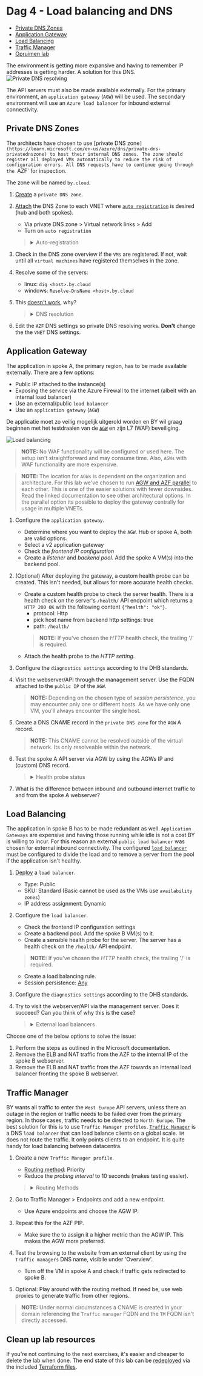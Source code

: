 # Dag 4 - Load balancing and DNS

* [Private DNS Zones](#private-dns-zones)
* [Application Gateway](#application-gateway)
* [Load Balancing](#load-balancing)
* [Traffic Manager](#traffic-manager)
* [Opruimen lab](#opruimen-lab)

The environment is getting more expansive and having to remember IP addresses is getting harder. A solution for this DNS. 
![Private DNS resolving](./data/private_dns.svg)

The API servers must also be made available externally. For the primary environment, an `application gateway` (`AGW`) will be used. The secondary environment will use an `Azure load balancer` for inbound external connectivity.

## Private DNS Zones

The architects have chosen to use [private DNS zone`](https://learn.microsoft.com/en-us/azure/dns/private-dns-privatednszone) to host their internal DNS zones. The zone should register all deployed VMs automatically to reduce the risk of configuration errors. All DNS requests have to continue going through the `AZF` for inspection.

The zone will be named `by.cloud`.

1. [Create](https://learn.microsoft.com/en-us/azure/dns/private-dns-getstarted-portal) a `private DNS zone`.
1. [Attach](https://learn.microsoft.com/en-us/azure/dns/private-dns-virtual-network-links) the DNS Zone to each VNET where [`auto registration`](https://learn.microsoft.com/en-us/azure/dns/private-dns-autoregistration) is desired (hub and both spokes).
    * Via private DNS zone > Virtual network links > Add
    * Turn on `auto registration`

    > <details><summary>Auto-registration</summary>
    >
    > `Auto registration` is a handy feature, but each zone can only be attached to [100 `VNETs`](https://learn.microsoft.com/en-us/azure/azure-resource-manager/management/azure-subscription-service-limits#azure-dns-limits) if the the feature is enabled.
    >
    > A `VNET` with a DNS zone with `auto registration` enabled can only have that zone attached.

    </details>

1. Check in the DNS zone overview if the `VMs` are registered. If not, wait until all `virtual machines` have registered themselves in the zone.
1. Resolve some of the servers:
    * linux: `dig <host>.by.cloud`
    * windows: `Resolve-DnsName <host>.by.cloud`
1. This [doesn't work](https://learn.microsoft.com/en-us/azure/virtual-network/virtual-networks-name-resolution-for-vms-and-role-instances#name-resolution-that-uses-your-own-dns-server), why?

    > <details><summary>DNS resolution</summary>
    >
    > Zones attached to a `VNET` can only be resolved by using the `VNETs` built-in DNS server. The built-in DNS server is available on 168.63.129.16 for all VNETs. No `VNET`/on-prem network can use the DNS server of another `virtual network`. 
    >
    > All `VNETs` use the `AZF` DNS server. The `AZF` doesn't forward traffic to the network's DNS server, but CloudFlare DNS and Google DNS. This means that the zone is unresolveable for now. To fix this situation, have the firewall forward DNS requests to the `VNET` DNS.
    >
    > As of the time of writing, it's neccessary to deploy custom DNS servers in Azure to resolve `private DNS zones` from outside attached `VNETs`. Soon, the [`Azure DNS Private Resolver`](https://learn.microsoft.com/en-us/azure/dns/dns-private-resolver-overview) will be released which may make custom DNS servers unnecessary.
    >
    >**The only reason the private DNS zone is attached to the spokes, is for auto registration, not for DNS resolving.**

    </details>

6. Edit the `AZF` DNS settings so private DNS resolving works. **Don't** change the the `VNET` DNS settings.

## Application Gateway

The application in spoke A, the primary region, has to be made available externally. There are a few options:
* Public IP attached to the instance(s)
* Exposing the service via the Azure Firewall to the internet (albeit with an internal load balancer)
* Use an external/public `load balancer`
* Use an `application gateway` (`AGW`)

De applicatie moet zo veilig mogelijk uitgerold worden en BY wil graag beginnen met het testdraaien van de [`AGW`](https://learn.microsoft.com/en-us/azure/application-gateway/overview) en zijn L7 (WAF) beveiliging.

![Load balancing](./data/load_balancing.svg)

> **NOTE:** No WAF functionality will be configured or used here. The setup isn't straightforward and may consume time. Also, `AGWs` with WAF functionality are more expensive.

> **NOTE:** The location for `AGWs` is dependent on the organization and architecture. For this lab we've chosen to run [AGW and AZF parallel](https://learn.microsoft.com/en-us/azure/architecture/example-scenario/gateway/firewall-application-gateway#firewall-and-application-gateway-in-parallel) to each other. This is one of the easier solutions with fewer downsides. Read the linked documentation to see other architectural options. In the parallel option its possible to deploy the gateway centrally for usage in multiple VNETs.

1. Configure the `application gateway`.
    * Determine where you want to deploy the `AGW`. Hub or spoke A, both are valid options.
    * Select a v2 application gateway
    * Check the *frontend IP configuration*
    * Create a *listener* and *backend pool*. Add the spoke A VM(s) into the backend pool.
1. (Optional) After deploying the gateway, a custom health probe can be created. This isn't needed, but allows for more accurate health checks.
    * Create a custom health probe to check the server health. There is a health check on the server's `/health/` API endpoint which returns a `HTTP 200 OK` with the following content `{"health": "ok"}`. 
        * protocol: Http
        * pick host name from backend http settings: true
        * path: `/health/`
        > **NOTE:** If you've chosen the *HTTP* health check, the trailing '/' is required.
    * Attach the health probe to the *HTTP setting*.

1. Configure the `diagnostics settings` according to the DHB standards.
1. Visit the webserver/API through the management server. Use the FQDN attached to the `public IP` of the `AGW`.
    > **NOTE:** Depending on the chosen type of *session persistence*, you may encounter only one or different hosts. As we have only one VM, you'll always encounter the single host.
1. Create a DNS CNAME record in the `private DNS zone` for the `AGW` A record.
    > **NOTE:** This CNAME cannot be resolved outside of the virtual network. Its only resolveable within the network.
1. Test the spoke A API server via AGW by using the AGWs IP and (custom) DNS record.
    > <details><summary>Health probe status</summary>
    >
    > It's easier to view the `application gateway`'s health probe statusses of servers in pools. There is a section named `Backend health` that displays an overview of statusses.

    </details>

1. What is the difference between inbound and outbound internet traffic to and from the spoke A webserver?

## Load Balancing

The application in spoke B has to be made redundant as well. `Application Gateways` are expensive and having those running while idle is not a cost BY is willing to incur. For this reason an external `public load balancer` was chosen for external inbound connectivity. The configured [`load balancer`](https://learn.microsoft.com/en-us/azure/load-balancer/load-balancer-overview) must be configured to divide the load and to remove a server from the pool if the application isn't healthy.

1. [Deploy](https://learn.microsoft.com/en-us/azure/load-balancer/quickstart-load-balancer-standard-public-portal#create-load-balancer) a `load balancer`.
    * Type: Public
    * SKU: Standard (Basic cannot be used as the VMs use `availability zones`)
    * IP address assignment: Dynamic
1. Configure the `load balancer`.
    * Check the frontend IP configuration settings
    * Create a backend pool. Add the spoke B VM(s) to it.
    * Create a sensible health probe for the server. The server has a health check on the `/health/` API endpoint.
    > **NOTE:** If you've chosen the *HTTP* health check, the trailing '/' is required.
    * Create a load balancing rule.
    * Session persistence: [Any](https://learn.microsoft.com/en-us/azure/load-balancer/distribution-mode-concepts)

1. Configure the `diagnostics settings` according to the DHB standards.
1. Try to visit the webserver/API via the management server. Does it succeed? Can you think of why this is the case?
    > <details><summary>External load balancers</summary>
    >
    > The Azure ELB's perform DNAT, but no SNAT. In contrast to the `AGW`, it has no internal IP address and isn't attached to your internal network. When the server receives this traffic, it will respond to the original source, using its best path. In this case, the used route is the default route via the Azure Firewall. This causes asymmetric traffic which are blocked by firewals.
    > 
    > This can be solved by routing traffic in the [following way](https://learn.microsoft.com/en-us/azure/firewall/integrate-lb#public-load-balancer): 
    > * Azure Firewall PIP
    > * DNAT to ELB PIP
    > * ELB load balances traffic to the server
    > * Server has UDR for AZF PIP directly to the internet instead 
    >   * Azure SDN SNAT the server IP back to the ELB IP
    >   * AZF SNATs the IP and forwards it to the client
    > 
    > This is somewhat silly and I cannot think of a reason to ever deploy them like this.

    </details>

Choose one of the below options to solve the issue:
1. Perform the steps as outlined in the Microsoft documentation.
1. Remove the ELB and NAT traffic from the AZF to the internal IP of the spoke B webserver.
1. Remove the ELB and NAT traffic from the AZF towards an internal load balancer fronting the spoke B webserver.

## Traffic Manager

BY wants all traffic to enter the `West Europe` API servers, unless there an outage in the region or traffic needs to be failed over from the primary region. In those cases, traffic needs to be directed to `North Europe`. The best solution for this is to use `Traffic Manager profiles`.
[`Traffic Manager`](https://learn.microsoft.com/en-us/azure/traffic-manager/traffic-manager-overview) is a DNS `load balancer` that can load balance clients on a global scale. `TM` does not route the traffic. It only points clients to an endpoint. It is quite handy for load balancing between datacentra. 

1. Create a new `Traffic Manager profile`.
    * [Routing method](https://learn.microsoft.com/en-us/azure/traffic-manager/traffic-manager-routing-methods): Priority
    * Reduce the *probing interval* to 10 seconds (makes testing easier).
    > <details><summary>Routing Methods</summary>
    >
    > The routing methods determine which client contact which endpoint.
    >    * priority: for an active/passive or primary/backup setup
    >    * weighted: divides the traffic based on the ratio of the weight
    >    * performance: sends traffic to the best performing server, as seen from the user's perspective.
    >    * geographic: sends clients from specific regions to specific endpoints.
    >    * multivalue: returns multiple endpoints instead of a single one.
    >    * subnet: sends clients from specific (public) subnets to specific subnets.

    </details>
1. Go to Traffic Manager > Endpoints and add a new endpoint.
    * Use Azure endpoints and choose the AGW IP.
1. Repeat this for the AZF PIP.
    * Make sure the to assign it a higher metric than the AGW IP. This makes the AGW more preferred.
1. Test the browsing to the website from an external client by using the `Traffic managers` DNS name, visibile under 'Overview'.
    * Turn off the VM in spoke A and check if traffic gets redirected to spoke B.
1. Optional: Play around with the routing method. If need be, use web proxies to generate traffic from other regions.

> **NOTE:** Under normal circumstances a CNAME is created in your domain referencing the `Traffic manager` FQDN and the `TM` FQDN isn't directly accessed. 

## Clean up lab resources

If you're not continuing to the next exercises, it's easier and cheaper to delete the lab when done. The end state of this lab can be [redeployed](../README_EN.md#lab-checkpoints) via the included [Terraform files](./tf/).
